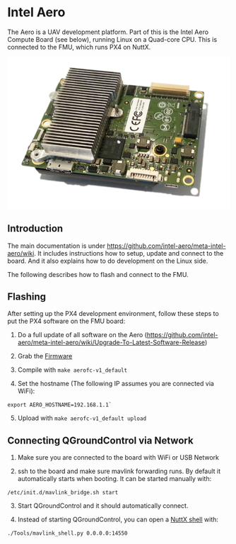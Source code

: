 # Intel Aero

The Aero is a UAV development platform. Part of this is the Intel Aero Compute Board (see below), running Linux on a Quad-core CPU. This is connected to the FMU, which runs PX4 on NuttX.


![](images/hardware/hardware-intel-aero.png)

## Introduction

The main documentation is under https://github.com/intel-aero/meta-intel-aero/wiki. It includes instructions how to setup, update and connect to the board. And it also explains how to do development on the Linux side.

The following describes how to flash and connect to the FMU.


## Flashing

After setting up the PX4 development environment, follow these steps to put the PX4 software on the FMU board:

1. Do a full update of all software on the Aero (https://github.com/intel-aero/meta-intel-aero/wiki/Upgrade-To-Latest-Software-Release)

2. Grab the [Firmware](https://github.com/PX4/Firmware)

3. Compile with `make aerofc-v1_default`

4. Set the hostname (The following IP assumes you are connected via WiFi): 
```
export AERO_HOSTNAME=192.168.1.1`
```
5. Upload with  `make aerofc-v1_default upload`


## Connecting QGroundControl via Network 

1. Make sure you are connected to the board with WiFi or USB Network

2. ssh to the board and make sure mavlink forwarding runs. By default it automatically starts when booting. It can be started manually with:
```
/etc/init.d/mavlink_bridge.sh start
```

3. Start QGroundControl and it should automatically connect.

4. Instead of starting QGroundControl, you can open a [NuttX shell](advanced-system-console.md#mavlink-shell) with:
```
./Tools/mavlink_shell.py 0.0.0.0:14550
```



